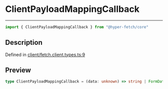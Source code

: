 

# ClientPayloadMappingCallback

<div class="api-docs__separator" data-reactroot="">

---

</div><div class="api-docs__import" data-reactroot="">

```ts
import { ClientPayloadMappingCallback } from "@hyper-fetch/core"
```

</div><div class="api-docs__section">

## Description

</div><div class="api-docs__description"><span class="api-docs__do-not-parse">



</span></div><p class="api-docs__definition">

Defined in [client/fetch.client.types.ts:9](https://github.com/BetterTyped/hyper-fetch/blob/a5ae46b5/packages/core/src/client/fetch.client.types.ts#L9)

</p><div class="api-docs__section">

## Preview

</div><div class="api-docs__preview type single">

```ts
type ClientPayloadMappingCallback = (data: unknown) => string | FormData;
```

</div>